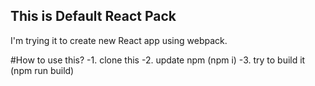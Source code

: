 ## This is Default React Pack
I'm trying it to create new React app using webpack.

#How to use this?
-1. clone this
-2. update npm (npm i)
-3. try to build it (npm run build)